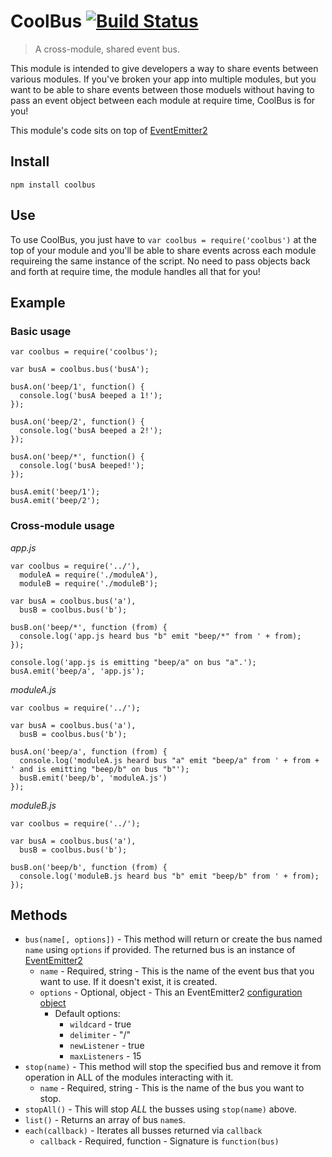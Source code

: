 # CoolBus [![Build Status](https://secure.travis-ci.org/ben-bradley/coolbus.png?branch=master)](http://travis-ci.org/ben-bradley/coolbus)

> A cross-module, shared event bus.

This module is intended to give developers a way to share events between various modules.  If you've broken your app into multiple modules, but you want to be able to share events between those moduels without having to pass an event object between each module at require time, CoolBus is for you!

This module's code sits on top of [EventEmitter2](https://github.com/asyncly/EventEmitter2)

## Install

```
npm install coolbus
```

## Use

To use CoolBus, you just have to `var coolbus = require('coolbus')` at the top of your module and you'll be able to share events across each module requireing the same instance of the script.  No need to pass objects back and forth at require time, the module handles all that for you!

## Example

### Basic usage

```
var coolbus = require('coolbus');

var busA = coolbus.bus('busA');

busA.on('beep/1', function() {
  console.log('busA beeped a 1!');
});

busA.on('beep/2', function() {
  console.log('busA beeped a 2!');
});

busA.on('beep/*', function() {
  console.log('busA beeped!');
});

busA.emit('beep/1');
busA.emit('beep/2');
```

### Cross-module usage

*app.js*

```
var coolbus = require('../'),
  moduleA = require('./moduleA'),
  moduleB = require('./moduleB');

var busA = coolbus.bus('a'),
  busB = coolbus.bus('b');

busB.on('beep/*', function (from) {
  console.log('app.js heard bus "b" emit "beep/*" from ' + from);
});

console.log('app.js is emitting "beep/a" on bus "a".');
busA.emit('beep/a', 'app.js');
```

*moduleA.js*

```
var coolbus = require('../');

var busA = coolbus.bus('a'),
  busB = coolbus.bus('b');

busA.on('beep/a', function (from) {
  console.log('moduleA.js heard bus "a" emit "beep/a" from ' + from + ' and is emitting "beep/b" on bus "b"');
  busB.emit('beep/b', 'moduleA.js')
});
```

*moduleB.js*

```
var coolbus = require('../');

var busA = coolbus.bus('a'),
  busB = coolbus.bus('b');

busB.on('beep/b', function (from) {
  console.log('moduleB.js heard bus "b" emit "beep/b" from ' + from);
});
```

## Methods

- `bus(name[, options])` - This method will return or create the bus named `name` using `options` if provided.  The returned bus is an instance of [EventEmitter2](https://github.com/asyncly/EventEmitter2)
  - `name` - Required, string - This is the name of the event bus that you want to use.  If it doesn't exist, it is created.
  - `options` - Optional, object - This an EventEmitter2 [configuration object](https://github.com/asyncly/EventEmitter2#differences-non-breaking-compatible-with-existing-eventemitter)
    - Default options:
      - `wildcard` - true
      - `delimiter` - "/"
      - `newListener` - true
      - `maxListeners` - 15
- `stop(name)` - This method will stop the specified bus and remove it from operation in ALL of the modules interacting with it.
  - `name` - Required, string - This is the name of the bus you want to stop.
- `stopAll()` - This will stop *ALL* the busses using `stop(name)` above.
- `list()` - Returns an array of bus `name`s.
- `each(callback)` - Iterates all busses returned via `callback`
  - `callback` - Required, function - Signature is `function(bus)`
